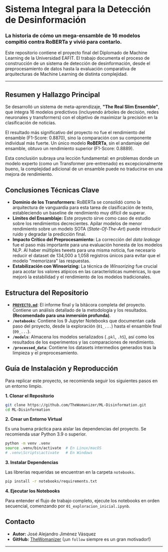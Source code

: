 # Sistema Integral para la Detección de Desinformación

### La historia de cómo un mega-ensamble de 16 modelos compitió contra RoBERTa y vivió para contarlo.

Este repositorio contiene el proyecto final del Diplomado de Machine Learning de la Universidad EAFIT. El trabajo documenta el proceso de construcción de un sistema de detección de desinformación, desde el preprocesamiento de datos hasta la evaluación comparativa de arquitecturas de Machine Learning de distinta complejidad.

---

## Resumen y Hallazgo Principal

Se desarrolló un sistema de meta-aprendizaje, **"The Real Slim Ensemble"**, que integra 16 modelos predictivos (incluyendo árboles de decisión, redes neuronales y transformers) con el objetivo de maximizar la precisión en la clasificación de noticias.

El resultado más significativo del proyecto no fue el rendimiento del ensamble (F1-Score: 0.8870), sino la comparación con su componente individual más fuerte. Un único modelo **RoBERTa**, sin el andamiaje del ensamble, obtuvo un rendimiento superior (F1-Score: 0.8889).

Esta conclusión subraya una lección fundamental: en problemas donde un modelo experto (como un Transformer pre-entrenado) es excepcionalmente bueno, la complejidad adicional de un ensamble puede no traducirse en una mejora de rendimiento.

## Conclusiones Técnicas Clave

-   **Dominio de los Transformers:** RoBERTa se consolidó como la arquitectura de vanguardia para esta tarea de clasificación de texto, estableciendo un baseline de rendimiento muy difícil de superar.
-   **Límites del Ensamblaje:** Este proyecto sirve como caso de estudio sobre los rendimientos decrecientes. Apilar modelos de menor rendimiento sobre un modelo SOTA (*State-Of-The-Art*) puede introducir ruido y degradar la predicción final.
-   **Impacto Crítico del Preprocesamiento:** La corrección del *data leakage* fue el paso más importante para una evaluación honesta de los modelos NLP. Al haber múltiples tweets para una misma noticia, fue necesario reducir el dataset de 134,000 a 1,058 registros únicos para evitar que el modelo "memorizara" las respuestas.
-   **Estabilización con Winsorizing:** La técnica de *Winsorizing* fue crucial para acotar los valores atípicos en las características numéricas, lo que mejoró la estabilidad y el rendimiento de los modelos tradicionales.

## Estructura del Repositorio

-   **[`PROYECTO.md`](PROYECTO.md)**: El informe final y la bitácora completa del proyecto. Contiene un análisis detallado de la metodología y los resultados. **(Recomendado para una inmersión profunda)**.
-   **`/notebooks`**: Contiene los 9 Jupyter Notebooks que documentan cada paso del proyecto, desde la exploración (`01_...`) hasta el ensamble final (`09_...`).
-   **`/models`**: Almacena los modelos serializados (`.pkl`, `.h5`), así como los resultados de los experimentos y las comparaciones de rendimiento.
-   **`/processed_data`**: Contiene los datasets intermedios generados tras la limpieza y el preprocesamiento.

## Guía de Instalación y Reproducción

Para replicar este proyecto, se recomienda seguir los siguientes pasos en un entorno limpio.

**1. Clonar el Repositorio**
```bash
git clone https://github.com/TheWomanizer/ML-Disinformation.git
cd ML-Disinformation
```

**2. Crear un Entorno Virtual**

Es una buena práctica para aislar las dependencias del proyecto. Se recomienda usar Python 3.9 o superior.
```bash
python -m venv .venv
source .venv/bin/activate  # En Linux/macOS
# .venv\Scripts\activate   # En Windows
```

**3. Instalar Dependencias**

Las librerías requeridas se encuentran en la carpeta `notebooks`.
```bash
pip install -r notebooks/requirements.txt
```

**4. Ejecutar los Notebooks**

Para entender el flujo de trabajo completo, ejecute los notebooks en orden secuencial, comenzando por `01_exploracion_inicial.ipynb`.

## Contacto

-   **Autor:** José Alejandro Jiménez Vásquez
-   **GitHub:** [TheWomanizer](https://github.com/TheWomanizer) (¡un `follow` siempre es un gran motivador!)

---